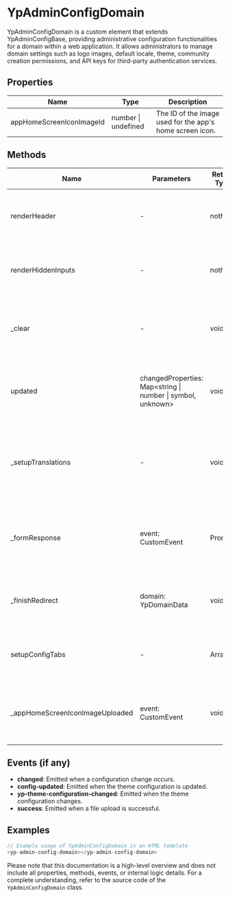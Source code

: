 # YpAdminConfigDomain

YpAdminConfigDomain is a custom element that extends YpAdminConfigBase, providing administrative configuration functionalities for a domain within a web application. It allows administrators to manage domain settings such as logo images, default locale, theme, community creation permissions, and API keys for third-party authentication services.

## Properties

| Name                      | Type                | Description                                                                 |
|---------------------------|---------------------|-----------------------------------------------------------------------------|
| appHomeScreenIconImageId  | number \| undefined | The ID of the image used for the app's home screen icon.                    |

## Methods

| Name                             | Parameters                                      | Return Type | Description                                                                                   |
|----------------------------------|-------------------------------------------------|-------------|-----------------------------------------------------------------------------------------------|
| renderHeader                     | -                                               | nothing     | Renders the header section of the domain configuration page.                                  |
| renderHiddenInputs               | -                                               | nothing     | Renders hidden input elements for the domain configuration form.                              |
| _clear                           | -                                               | void        | Clears the configuration form and resets properties to their default state.                   |
| updated                          | changedProperties: Map<string \| number \| symbol, unknown> | void        | Updates the element's properties and state when a property changes.                           |
| _setupTranslations               | -                                               | void        | Sets up the translations for the domain configuration page based on the current collection ID.|
| _formResponse                    | event: CustomEvent                              | Promise<void> | Handles the form response event after submitting the domain configuration form.               |
| _finishRedirect                  | domain: YpDomainData                            | void        | Redirects the user after successfully updating the domain configuration.                      |
| setupConfigTabs                  | -                                               | Array<YpConfigTabData> | Sets up the configuration tabs for the domain configuration page.                             |
| _appHomeScreenIconImageUploaded  | event: CustomEvent                              | void        | Handles the event when an app home screen icon image is successfully uploaded.                |

## Events (if any)

- **changed**: Emitted when a configuration change occurs.
- **config-updated**: Emitted when the theme configuration is updated.
- **yp-theme-configuration-changed**: Emitted when the theme configuration changes.
- **success**: Emitted when a file upload is successful.

## Examples

```typescript
// Example usage of YpAdminConfigDomain in an HTML template
<yp-admin-config-domain></yp-admin-config-domain>
```

Please note that this documentation is a high-level overview and does not include all properties, methods, events, or internal logic details. For a complete understanding, refer to the source code of the `YpAdminConfigDomain` class.